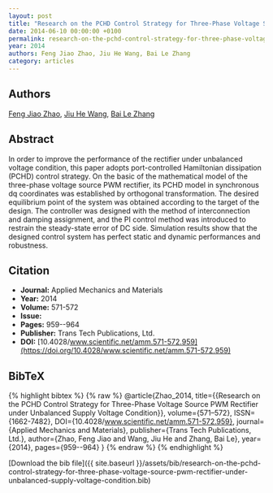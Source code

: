 ```yaml
---
layout: post
title: "Research on the PCHD Control Strategy for Three-Phase Voltage Source PWM Rectifier under Unbalanced Supply Voltage Condition"
date: 2014-06-10 00:00:00 +0100
permalink: research-on-the-pchd-control-strategy-for-three-phase-voltage-source-pwm-rectifier-under-unbalanced-supply-voltage-condition
year: 2014
authors: Feng Jiao Zhao, Jiu He Wang, Bai Le Zhang
category: articles
---
```

 
## Authors
[Feng Jiao Zhao](authors/feng-jiao-zhao), [Jiu He Wang](authors/jiuhe-wang), [Bai Le Zhang](authors/bai-le-zhang)
 
## Abstract
In order to improve the performance of the rectifier under unbalanced voltage condition, this paper adopts port-controlled Hamiltonian dissipation (PCHD) control strategy. On the basic of the mathematical model of the three-phase voltage source PWM rectifier, its PCHD model in synchronous dq coordinates was established by orthogonal transformation. The desired equilibrium point of the system was obtained according to the target of the design. The controller was designed with the method of interconnection and damping assignment, and the PI control method was introduced to restrain the steady-state error of DC side. Simulation results show that the designed control system has perfect static and dynamic performances and robustness.
 
## Citation
- **Journal:** Applied Mechanics and Materials
- **Year:** 2014
- **Volume:** 571-572
- **Issue:** 
- **Pages:** 959--964
- **Publisher:** Trans Tech Publications, Ltd.
- **DOI:** [10.4028/www.scientific.net/amm.571-572.959](https://doi.org/10.4028/www.scientific.net/amm.571-572.959)
 
## BibTeX
{% highlight bibtex %}
{% raw %}
@article{Zhao_2014,
  title={{Research on the PCHD Control Strategy for Three-Phase Voltage Source PWM Rectifier under Unbalanced Supply Voltage Condition}},
  volume={571–572},
  ISSN={1662-7482},
  DOI={10.4028/www.scientific.net/amm.571-572.959},
  journal={Applied Mechanics and Materials},
  publisher={Trans Tech Publications, Ltd.},
  author={Zhao, Feng Jiao and Wang, Jiu He and Zhang, Bai Le},
  year={2014},
  pages={959--964}
}
{% endraw %}
{% endhighlight %}
 
[Download the bib file]({{ site.baseurl }}/assets/bib/research-on-the-pchd-control-strategy-for-three-phase-voltage-source-pwm-rectifier-under-unbalanced-supply-voltage-condition.bib)
 
